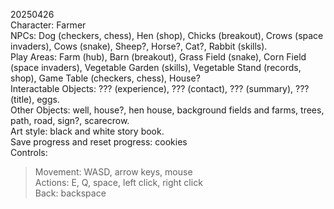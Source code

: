 20250426 <br />
Character: Farmer <br />
NPCs: Dog (checkers, chess), Hen (shop), Chicks (breakout), Crows (space invaders), Cows (snake), Sheep?, Horse?, Cat?, Rabbit (skills). <br />
Play Areas: Farm (hub), Barn (breakout), Grass Field (snake), Corn Field (space invaders), Vegetable Garden (skills), Vegetable Stand (records, shop), Game Table (checkers, chess), House? <br />
Interactable Objects: ??? (experience), ??? (contact), ??? (summary), ??? (title), eggs. <br />
Other Objects: well, house?, hen house, background fields and farms, trees, path, road, sign?, scarecrow. <br />
Art style: black and white story book. <br />
Save progress and reset progress: cookies <br />
Controls: <br />
> Movement: WASD, arrow keys, mouse <br />
> Actions: E, Q, space, left click, right click <br />
> Back: backspace <br />
